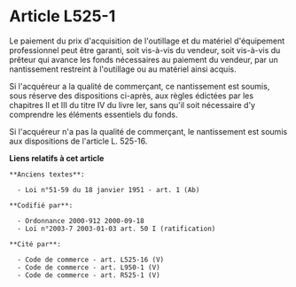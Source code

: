 # Article L525-1

Le paiement du prix d'acquisition de l'outillage et du matériel d'équipement professionnel peut être garanti, soit vis-à-vis
du vendeur, soit vis-à-vis du prêteur qui avance les fonds nécessaires au paiement du vendeur, par un nantissement restreint
à l'outillage ou au matériel ainsi acquis.

Si l'acquéreur a la qualité de commerçant, ce nantissement est soumis, sous réserve des dispositions ci-après, aux règles
édictées par les chapitres II et III du titre IV du livre Ier, sans qu'il soit nécessaire d'y comprendre les éléments
essentiels du fonds.

Si l'acquéreur n'a pas la qualité de commerçant, le nantissement est soumis aux dispositions de l'article L. 525-16.

**Liens relatifs à cet article**

	**Anciens textes**:

	  - Loi n°51-59 du 18 janvier 1951 - art. 1 (Ab)

	**Codifié par**:

	  - Ordonnance 2000-912 2000-09-18
	  - Loi n°2003-7 2003-01-03 art. 50 I (ratification)

	**Cité par**:

	  - Code de commerce - art. L525-16 (V)
	  - Code de commerce - art. L950-1 (V)
	  - Code de commerce - art. R525-1 (V)

